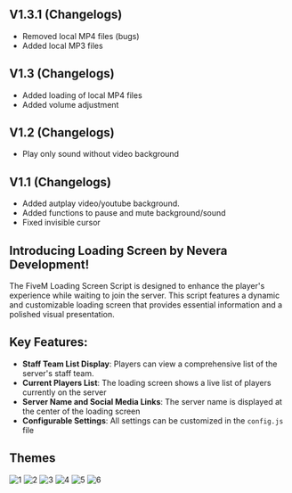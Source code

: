 ## V1.3.1 (Changelogs)
- Removed local MP4 files (bugs)
- Added local MP3 files

## V1.3 (Changelogs)
- Added loading of local MP4 files
- Added volume adjustment

## V1.2 (Changelogs)
- Play only sound without video background

## V1.1 (Changelogs)
- Added autplay video/youtube background.
- Added functions to pause and mute background/sound
- Fixed invisible cursor

## Introducing Loading Screen by Nevera Development!
The FiveM Loading Screen Script is designed to enhance the player's experience while waiting to join the server. This script features a dynamic and customizable loading screen that provides essential information and a polished visual presentation.

## Key Features:
- **Staff Team List Display**: Players can view a comprehensive list of the server's staff team. 
- **Current Players List**: The loading screen shows a live list of players currently on the server 
- **Server Name and Social Media Links**: The server name is displayed at the center of the loading screen
- **Configurable Settings**: All settings can be customized in the `config.js` file

## Themes
![1](https://github.com/user-attachments/assets/47ca1a13-2f95-4425-a631-225757bfcdfe)
![2](https://github.com/user-attachments/assets/2676e810-91db-494b-ae0d-c25ae82277cd)
![3](https://github.com/user-attachments/assets/b1f17312-907c-49eb-a01d-3ccaf8072edb)
![4](https://github.com/user-attachments/assets/1148d10e-4417-4179-8f8c-fef6465d205e)
![5](https://github.com/user-attachments/assets/a9c011dc-b0c0-4534-8cbf-8d6e14f77acd)
![6](https://github.com/user-attachments/assets/65fe2dbe-9e5a-446c-9e69-6edfe590e6bc)
